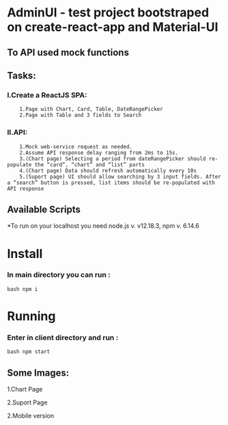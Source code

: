 # AdminUI  - test project bootstraped on create-react-app and Material-UI 
## To API used mock functions

## Tasks: 
### I.Create a ReactJS SPA: 
        1.Page with Chart, Card, Table, DateRangePicker
        2.Page with Table and 3 fields to Search
### II.API:
        1.Mock web-service request as needed. 
        2.Assume API response delay ranging from 2ms to 15s.
        3.(Chart page) Selecting a period from dateRangePicker should re-populate the “card”, “chart” and “list” parts
        4.(Chart page) Data should refresh automatically every 10s
        5.(Suport page) UI should allow searching by 3 input fields. After a “search” button is pressed, list items should be re-populated with API response

## Available Scripts

*To run on your localhost you need node.js v. v12.18.3, npm v. 6.14.6
# Install
### In main directory you can run :

``bash npm i ``

# Running
### Enter in client directory and run :

``bash npm start ``

## Some Images:
1.Chart Page
<!-- ![PC](https://github.com/Alexpol19/Aviasales/blob/main/Aviasales.png) -->
2.Suport Page
<!-- ![PC](https://github.com/Alexpol19/Aviasales/blob/main/Aviasales.png) -->
2.Mobile version
<!-- ![Mobile](https://github.com/Alexpol19/Aviasales/blob/main/AviasalesMobile.png) -->